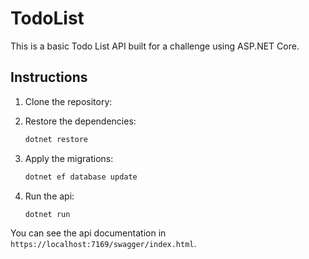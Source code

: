 # TodoList
This is a basic Todo List API built for a challenge using ASP.NET Core.



## Instructions

1. Clone the repository:

2. Restore the dependencies:
   ```bash
   dotnet restore
   ```

3. Apply the migrations:
   ```bash
   dotnet ef database update
   ```

4. Run the api:
   ```bash
   dotnet run
   ```

You can see the api documentation in `https://localhost:7169/swagger/index.html`.
